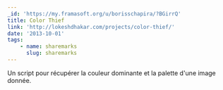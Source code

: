 ```yaml
---
_id: 'https://my.framasoft.org/u/borisschapira/?BGirrQ'
title: Color Thief
link: 'http://lokeshdhakar.com/projects/color-thief/'
date: '2013-10-01'
tags:
    - name: sharemarks
      slug: sharemarks
---
```


<div class="markdown"><p>Un script pour récupérer la couleur dominante et la palette d'une image donnée.
</p></div>
